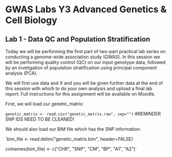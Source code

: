 # GWAS Labs Y3 Advanced Genetics & Cell Biology
## Lab 1 - Data QC and Population Stratification

Today we will be performing the first part of two-part practical lab series on conducting a genome-wide association study (GWAS). In this session we will be performing quality control (QC) on our input genotype data, followed by an invetigation of population stratification using principal component analysis (PCA). 

We will first use data and X and you will be given further data at the end of this session with which to do your own analysis and upload a final lab report. Full instructions for this assignment will be available on Moodle. 

First, we will load our genetic_matrix: 

`genetic_matrix <- read.csv("genetic_matrix.raw", sep="")` #REMINDER SNP IDS NEED TO BE CLEANED!

We should also load our BIM file which has the SNP information:

`bim_file <- read.delim("genetic_matrix.bim", header=FALSE)

colnames(bim_file) <- c("CHR", "SNP", "CM", "BP", "A1", "A2")`

